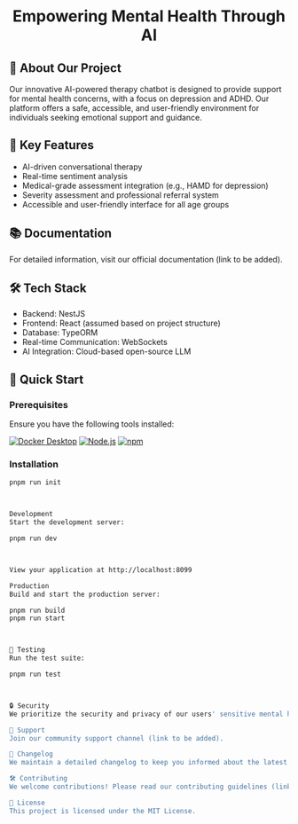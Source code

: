 <div align="center">
  <h1>Empowering Mental Health Through AI</h1>
</div>

## 🧠 About Our Project

Our innovative AI-powered therapy chatbot is designed to provide support for mental health concerns, with a focus on depression and ADHD. Our platform offers a safe, accessible, and user-friendly environment for individuals seeking emotional support and guidance.

## 🚀 Key Features

- AI-driven conversational therapy
- Real-time sentiment analysis
- Medical-grade assessment integration (e.g., HAMD for depression)
- Severity assessment and professional referral system
- Accessible and user-friendly interface for all age groups

## 📚 Documentation

For detailed information, visit our official documentation (link to be added).

## 🛠️ Tech Stack

- Backend: NestJS
- Frontend: React (assumed based on project structure)
- Database: TypeORM
- Real-time Communication: WebSockets
- AI Integration: Cloud-based open-source LLM

## 🚀 Quick Start

### Prerequisites

Ensure you have the following tools installed:

[![Docker Desktop](https://img.shields.io/badge/Docker%20Desktop-4.19.0+-black?logo=docker)](https://www.docker.com/get-started/)
[![Node.js](https://img.shields.io/badge/Node.js-20.11.0+-black?logo=nodedotjs)](https://nodejs.org/en)
[![npm](https://img.shields.io/badge/npm-10.2.4+-black?logo=npm)](https://www.npmjs.com/)

### Installation

```bash
pnpm run init



Development
Start the development server:

pnpm run dev



View your application at http://localhost:8099

Production
Build and start the production server:

pnpm run build
pnpm run start



🧪 Testing
Run the test suite:

pnpm run test



🔒 Security
We prioritize the security and privacy of our users' sensitive mental health data. Our system employs encryption and follows best practices for data protection.

🤝 Support
Join our community support channel (link to be added).

📝 Changelog
We maintain a detailed changelog to keep you informed about the latest updates and improvements. Check out our CHANGELOG.md for more information.

🛠 Contributing
We welcome contributions! Please read our contributing guidelines (link to CONTRIBUTING.md) before submitting pull requests.

📄 License
This project is licensed under the MIT License.

